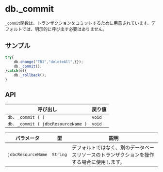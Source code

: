 # db._commit

`_commit`関数は、トランザクションをコミットするために用意されています。デフォルトでは、明示的に呼び出す必要はありません。

## サンプル

```javascript
try{
    db.change("TB1","deleteAll",{});
    db._commit();
}catch(e){
    db._rollback();
}
```

## API

| 呼び出し | 戻り値 |
|---|---|
| `db. _commit ( )` | `void` |
| `db. _commit ( jdbcResourceName )` | `void` |

| パラメータ | 型 | 説明 |
|---|---|---|
| `jdbcResourceName` | `String` | デフォルトではなく、別のデータベースリソースのトランザクションを操作する場合に使用します。 |